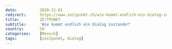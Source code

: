 ```yaml
---
date:          2020-11-01
redirect:      https://www.zeitpunkt.ch/wie-kommt-endlich-ein-dialog-zustande
title:         ZE!TPUNKT
subtitle:      'Wie kommt endlich ein Dialog zustande?'
country:       CH
categories:    [Mensch]
tags:          [zeitpunkt, dialog]
---
```

